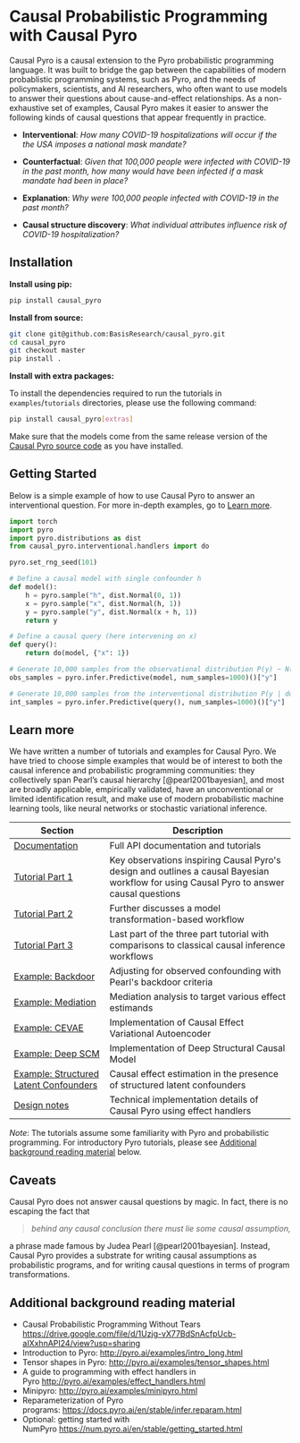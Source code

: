 # Causal Probabilistic Programming with Causal Pyro

Causal Pyro is a causal extension to the Pyro probabilistic programming language. It was built to bridge the gap between the capabilities of modern probablistic programming systems, such as Pyro, and the needs of policymakers, scientists, and AI researchers, who often want to use
models to answer their questions about cause-and-effect relationships. As a non-exhaustive set of examples, Causal Pyro makes it easier to answer the following kinds of causal questions that appear frequently in
practice.

-   **Interventional**: *How many COVID-19 hospitalizations will occur if the the USA imposes a national mask mandate?*

-   **Counterfactual**: *Given that 100,000 people were infected with COVID-19 in the past month, how many would have been infected if a mask mandate had been in place?*

-   **Explanation**: *Why were 100,000 people infected with COVID-19 in the past month?*

-   **Causal structure discovery**: *What individual attributes influence risk of COVID-19 hospitalization?*

## Installation

**Install using pip:**
```sh
pip install causal_pyro
```

**Install from source:**
```sh
git clone git@github.com:BasisResearch/causal_pyro.git
cd causal_pyro
git checkout master
pip install .
```

**Install with extra packages:**

To install the dependencies required to run the tutorials in `examples`/`tutorials` directories, please use the following command:
```sh
pip install causal_pyro[extras] 
```
Make sure that the models come from the same release version of the [Causal Pyro source code](https://github.com/BasisResearch/causal_pyro/releases) as you have installed.

## Getting Started

Below is a simple example of how to use Causal Pyro to answer an interventional question. For more in-depth examples, go to [Learn more](#learn-more).

```python
import torch
import pyro
import pyro.distributions as dist
from causal_pyro.interventional.handlers import do

pyro.set_rng_seed(101)

# Define a causal model with single confounder h
def model():
    h = pyro.sample("h", dist.Normal(0, 1))
    x = pyro.sample("x", dist.Normal(h, 1))
    y = pyro.sample("y", dist.Normal(x + h, 1))
    return y

# Define a causal query (here intervening on x)
def query():
    return do(model, {"x": 1})

# Generate 10,000 samples from the observational distribution P(y) ~ N(0, 2)
obs_samples = pyro.infer.Predictive(model, num_samples=1000)()["y"]

# Generate 10,000 samples from the interventional distribution P(y | do(X=1)) ~ N(1, 1)
int_samples = pyro.infer.Predictive(query(), num_samples=1000)()["y"]
```

## Learn more

We have written a number of tutorials and examples for Causal Pyro. We have tried to choose simple examples that would be of interest to both the causal inference and probabilistic programming communities: they collectively span Pearl’s causal hierarchy [@pearl2001bayesian], and most are broadly applicable, empirically validated, have an
unconventional or limited identification result, and make use of modern probabilistic machine learning tools, like neural networks or stochastic
variational inference.



| Section | Description |
|-|-|
| [Documentation](https://github.com/BasisResearch/causal_pyro/blob/master/docs/source/index.rst) | Full API documentation and tutorials |
| [Tutorial Part 1](https://github.com/BasisResearch/causal_pyro/blob/master/docs/source/tutorial_i.ipynb) | Key observations inspiring Causal Pyro's design and outlines a causal Bayesian workflow for using Causal Pyro to answer causal questions |
| [Tutorial Part 2](https://github.com/BasisResearch/causal_pyro/blob/master/docs/source/tutorial_ii.ipynb) |  Further discusses a model transformation-based workflow |
| [Tutorial Part 3](https://github.com/BasisResearch/causal_pyro/blob/master/docs/source/tutorial_iii.ipynb) | Last part of the three part tutorial with comparisons to classical causal inference workflows  |
| [Example: Backdoor](https://github.com/BasisResearch/causal_pyro/blob/master/docs/source/backdoor.ipynb) | Adjusting for observed confounding with Pearl's backdoor criteria |
| [Example: Mediation](https://github.com/huggingface/transformers/tree/main/examples) | Mediation analysis to target various effect estimands |
| [Example: CEVAE](https://github.com/BasisResearch/causal_pyro/blob/master/docs/source/cevae.ipynb) | Implementation of Causal Effect Variational Autoencoder |
| [Example: Deep SCM](https://github.com/BasisResearch/causal_pyro/blob/master/docs/source/deepscm.ipynb) | Implementation of Deep Structural Causal Model  |
| [Example: Structured Latent Confounders](https://github.com/BasisResearch/causal_pyro/blob/master/docs/source/slc.ipynb) | Causal effect estimation in the presence of structured latent confounders |
| [Design notes](https://github.com/BasisResearch/causal_pyro/tree/master/docs/source/design_notes) | Technical implementation details of Causal Pyro using effect handlers |


*Note*: The tutorials assume some familiarity with Pyro and
probabilistic programming. For introductory Pyro tutorials, please see [Additional background reading material](#additional-background-reading-material) below.



## Caveats

Causal Pyro does not answer causal questions by magic. In fact, there is no escaping the fact that 

> *behind any causal conclusion there must lie some causal assumption,*

a phrase made famous by Judea Pearl [@pearl2001bayesian]. Instead, Causal Pyro provides a substrate for writing causal assumptions as probabilistic programs, and for writing causal questions in terms of program transformations. 


## Additional background reading material

-   Causal Probabilistic Programming Without Tears
    <https://drive.google.com/file/d/1Uzjg-vX77BdSnAcfpUcb-aIXxhnAPI24/view?usp=sharing>
-   Introduction to Pyro: <http://pyro.ai/examples/intro_long.html>
-   Tensor shapes in Pyro: <http://pyro.ai/examples/tensor_shapes.html>
-   A guide to programming with effect handlers in
    Pyro <http://pyro.ai/examples/effect_handlers.html>
-   Minipyro: <http://pyro.ai/examples/minipyro.html>
-   Reparameterization of Pyro
    programs: <https://docs.pyro.ai/en/stable/infer.reparam.html>
-   Optional: getting started with
    NumPyro <https://num.pyro.ai/en/stable/getting_started.html>
